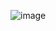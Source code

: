 ![image](https://github.com/almakarenko11/Praktika-1/assets/167989776/24abe07b-e957-4cb0-acb8-cfcfd04f8f44)
